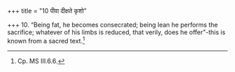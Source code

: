 +++
title = "10 पीवा दीक्षते कृशो"

+++
10. “Being fat, he becomes consecrated; being lean he performs the sacrifice; whatever of his limbs is reduced, that verily, does he offer"-this is known from a sacred text.[^1]  

[^1]: Cp. MS III.6.6.
